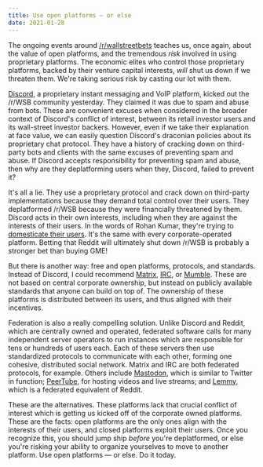 ```yaml
---
title: Use open platforms — or else
date: 2021-01-28
---
```


The ongoing events around [/r/wallstreetbets][0] teaches us, once again, about
the value of open platforms, and the tremendous *risk* involved in using
proprietary platforms. The economic elites who control those proprietary
platforms, backed by their venture capital interests, *will* shut us down if we
threaten them. We're taking serious risk by casting our lot with them.

[0]: https://old.reddit.com/r/wallstreetbets

[Discord][1], a proprietary instant messaging and VoIP platform, kicked out the
/r/WSB community yesterday. They claimed it was due to spam and abuse from bots.
These are convenient excuses when considered in the broader context of Discord's
conflict of interest, between its retail investor users and its wall-street
investor backers. However, even if we take their explanation at face value, we
can easily question Discord's draconian policies about its proprietary chat
protocol. They have a history of cracking down on third-party bots and clients
with the same excuses of preventing spam and abuse. If Discord accepts
responsibility for preventing spam and abuse, then why are they deplatforming
users when they, Discord, failed to prevent it?

[1]: https://en.wikipedia.org/wiki/Discord_(software)

It's all a lie. They use a proprietary protocol and crack down on third-party
implementations because they demand total control over their users. They
deplatformed /r/WSB because they were financially threatened by them. Discord
acts in their own interests, including when they are against the interests of
their users. In the words of Rohan Kumar, they're trying to [domesticate their
users][2]. It's the same with every corporate-operated platform. Betting that
Reddit will ultimately shut down /r/WSB is probably a stronger bet than buying
GME!

[2]: https://seirdy.one/2021/01/27/whatsapp-and-the-domestication-of-users.html

But there is another way: free and open platforms, protocols, and standards.
Instead of Discord, I could recommend [Matrix](https://matrix.org),
[IRC](https://en.wikipedia.org/wiki/Internet_Relay_Chat), or
[Mumble](https://www.mumble.com/). These are not based on central corporate
ownership, but instead on publicly available standards that anyone can build
on top of. The ownership of these platforms is distributed between its users,
and thus aligned with their incentives.

Federation is also a really compelling solution. Unlike Discord and Reddit,
which are centrally owned and operated, federated software calls for many
independent server operators to run instances which are responsible for tens or
hundreds of users each. Each of these servers then use standardized protocols to
communicate with each other, forming one cohesive, distributed social network.
Matrix and IRC are both federated protocols, for example. Others include
[Mastodon](https://joinmastodon.org/), which is similar to Twitter in function;
[PeerTube](https://joinpeertube.org/en), for hosting videos and live streams;
and [Lemmy](https://join.lemmy.ml/), which is a federated equivalent of Reddit.

These are the alternatives. These platforms lack that crucial conflict of
interest which is getting us kicked off of the corporate owned platforms. These
are the facts: open platforms are the only ones align with the interests of
their users, and closed platforms exploit their users. Once you recognize this,
you should jump ship *before* you're deplatformed, or else you're risking your
ability to organize yourselves to move to another platform. Use open platforms —
or else. Do it today.
